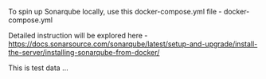 To spin up Sonarqube locally, use this docker-compose.yml file - docker-compose.yml

Detailed instruction will be explored here - https://docs.sonarsource.com/sonarqube/latest/setup-and-upgrade/install-the-server/installing-sonarqube-from-docker/

This is test data ...